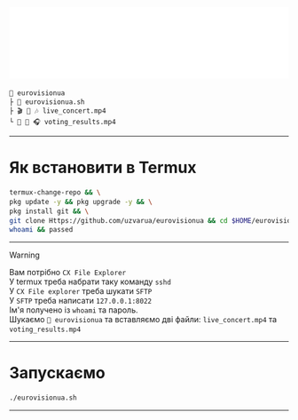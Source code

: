 ![](https://raw.githubusercontent.com/uzvarUA/eurovisionua-/9187b53765ee0b973fde1b6b8e1db15ca5e89677/image/suspilne_eurovision_logo_white.svg)
```
📁 eurovisionua
├ 📄 eurovisionua.sh
├ 🎬 🎥 🎶 live_concert.mp4
└ 🎥 🎤 🎧 voting_results.mp4
```
***
# Як встановити в Termux
```bash
termux-change-repo && \
pkg update -y && pkg upgrade -y && \
pkg install git && \
git clone Https://github.com/uzvarua/eurovisionua && cd $HOME/eurovisionua && chmod +x eurovisionua.sh && \
whoami && passed
```
***
> [!WARNING]
> Вам потрібно `CX File Explorer` <br>
> У termux треба набрати таку команду `sshd` <br>
> У `CX File explorer` треба шукати `SFTP` <br>
> У `SFTP` треба написати `127.0.0.1:8022` <br> Ім'я получено із `whoami` та пароль. <br>
> Шукаємо `📁 eurovisionua`  та вставляємо дві файли: `live_concert.mp4` та `voting_results.mp4` <br>
***
# Запускаємо
```bash
./eurovisionua.sh
```
***
